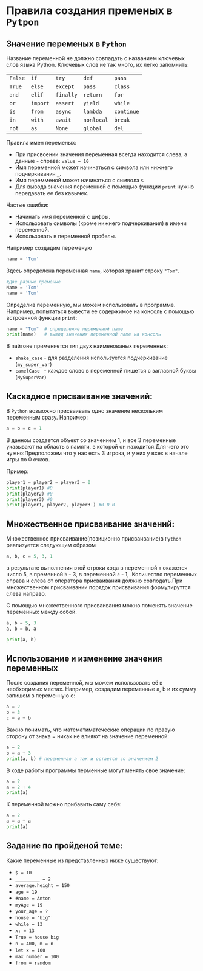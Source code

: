 # Правила создания пременых в ```Pytрon```

## Значение переменых в  ```Python```

Название переменной не должно совпадать с названием ключевых слов языка Python. Ключевых слов не так много, их легко запомнить:

|       |        |         |          |          |
|-------|--------|---------|----------|----------|
| ```False``` | ```if```     | ```try```     | ```def```      | ```pass```     |
| ```True```  | ```else```   | ```except```  | ```pass```     | ```class```    |
| ```and```   | ```elif```   | ```finally``` | ```return```   | ```for```      |
| ```or```    | ```import``` | ```assert```  | ```yield```    | ```while```    |
| ```is```    | ```from```   | ```async```   | ```lambda```   | ```continue``` |
| ```in```    | ```with```   | ```await```   | ```nonlocal``` | ```break```    |
| ```not```   | ```as```     | ```None```    | ```global```   | ```del```      |

Правила имен переменых:

- При присвоении значения переменная всегда находится слева, а данные - справа: ```value = 10```
- Имя переменной может начинаться с символа или нижнего подчеркивания ```_```.
- Имя перемменой может начинаться с символа ```$```
- Для вывода значения переменной с помощью функции ```print``` нужно передавать ее без кавычек. 

 Частые ошибки:

- Начинать имя переменной с цифры.
- Использовать символы (кроме нижнего подчеркивания) в имени переменной.
- Использовать в переменной пробелы.

Например создадим переменую

```python
name = 'Tom'
```

Здесь определена переменная ```name```, которая хранит строку ```"Tom"```.


```python
#Две разные пременые
Name = 'Tom'
name = 'Tom'
```
Определив переменную, мы можем использовать в программе. Например, попытаться вывести ее содержимое на консоль с помощью встроенной функции `print`:

```python
name = "Tom"  # определение переменной name
print(name)   # вывод значения переменной name на консоль
```
В пайтоне применяется тип двух наименованых переменных:
- ```shake_case``` - для разделения используется подчеркивание (```my_super_var```)
- ```camelCase ``` - каждое слово в переменной пишется с заглавной буквы (```MySuperVar```)

## Каскадное присваивание значений:

В ```Python``` возможно присваивать одно значение нескольким переменным сразу. Например:

``` python
a = b = c = 1
```

В данном создается объект со значением 1, и все 3 переменные указывают на область в памяти, в которой он находится.Для чего это нужно:Предположем что у нас есть 3 игрока, и у них у всех в начале игры по 0 очков.

Пример:

```python
player1 = player2 = player3 = 0
print(player1) #0
print(player2) #0
print(player3) #0
print(player1, player2, player3 ) #0 0 0
```

## Множественное присваивание значений:
Множественное присваивание(позиционно присваивание)в ```Python``` реализуется следующим образом
```python
a, b, c = 5, 3, 1
```
в результате выполнения этой строки кода в переменной ```a``` окажется число 5, в пременной ```b``` - 3, в переменной ```c``` - 1, .Количество переменных справа и слева от оператора присваивания должно совподать.При множественном присваивании порядок присваивания формулируттся слева направо.

С помощью множественного присваивания можно поменять значение переменных между собой.

```python
a, b = 5, 3
a, b = b, a

print(a, b)
```

## Использование и изменение значения переменных

После создания переменной, мы можем использовать её в необходимых местах. Например, создадим переменные a, b и их сумму запишем в переменную c:

```Python
a = 2
b = 3
c = a + b
```

Важно понимать, что математиматеческие операции по правую сторону от знака = никак не влияют на значение переменной:

```Python
a = 2
b = a + 3
print(a, b) # переменная а так и остается со значением 2
```

В ходе работы программы перменные могут менять свое значение:

```Python
a = 2
a = 2 + 4
print(a)
```

К переменной можно прибавить саму себя:

```python
a = 2
a = a + a
print(a)
```

## Задание по пройденой теме:

Какие переменные из представленных ниже существуют:
- ```$ = 10```
- ```_________ = 2```
-  ```average.height = 150```
- ```age = 19```
- ```#name = Anton```
- ```myAge = 19```
- ```your_age = ?```
- ```house = "big" ```
- ```while = 13```
- ```x: = 13```
- ```True = house big```
- ```n = 400, m = n ```
- ```let x = 100```
- ```max_number = 100```
- ```from = random```

